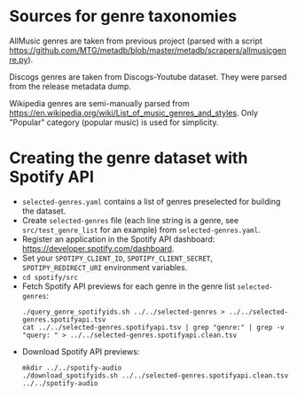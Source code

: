 # Sources for genre taxonomies

AllMusic genres are taken from previous project (parsed with a script
https://github.com/MTG/metadb/blob/master/metadb/scrapers/allmusicgenre.py).

Discogs genres are taken from Discogs-Youtube dataset. They were parsed from the release metadata dump.

Wikipedia genres are semi-manually parsed from https://en.wikipedia.org/wiki/List_of_music_genres_and_styles. Only "Popular" category (popular music) is used for simplicity.

# Creating the genre dataset with Spotify API
- `selected-genres.yaml` contains a list of genres preselected for building the dataset.
- Create `selected-genres` file (each line string is a genre, see `src/test_genre_list` for an example) from `selected-genres.yaml`.
- Register an application in the Spotify API dashboard: https://developer.spotify.com/dashboard.
- Set your `SPOTIPY_CLIENT_ID`, `SPOTIPY_CLIENT_SECRET`, `SPOTIPY_REDIRECT_URI` environment variables.
- `cd spotify/src`
- Fetch Spotify API previews for each genre in the genre list `selected-genres`:
    ```
    ./query_genre_spotifyids.sh ../../selected-genres > ../../selected-genres.spotifyapi.tsv
    cat ../../selected-genres.spotifyapi.tsv | grep "genre:" | grep -v "query: " > ../../selected-genres.spotifyapi.clean.tsv
    ```
- Download Spotify API previews:
    ```
    mkdir ../../spotify-audio
    ./download_spotifyids.sh ../../selected-genres.spotifyapi.clean.tsv ../../spotify-audio
    ```
